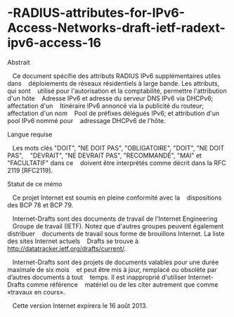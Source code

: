 # -RADIUS-attributes-for-IPv6-Access-Networks-draft-ietf-radext-ipv6-access-16

Abstrait

   Ce document spécifie des attributs RADIUS IPv6 supplémentaires utiles dans
   déploiements de réseaux résidentiels à large bande. Les attributs, qui sont
   utilisé pour l'autorisation et la comptabilité, permettre l'attribution d'un hôte
   Adresse IPv6 et adresse du serveur DNS IPv6 via DHCPv6; affectation d'un
   Itinéraire IPv6 annoncé via la publicité du routeur; affectation d'un nom
   Pool de préfixes délégués IPv6; et attribution d'un pool IPv6 nommé pour
   adressage DHCPv6 de l'hôte.

Langue requise

   Les mots clés "DOIT", "NE DOIT PAS", "OBLIGATOIRE", "DOIT", "NE DOIT PAS",
   "DEVRAIT", "NE DEVRAIT PAS", "RECOMMANDÉ", "MAI" et "FACULTATIF" dans ce
   doivent être interprétés comme décrit dans la RFC 2119 [RFC2119].

Statut de ce mémo

   Ce projet Internet est soumis en pleine conformité avec la
   dispositions des BCP 78 et BCP 79.

   Internet-Drafts sont des documents de travail de l'Internet Engineering
   Groupe de travail (IETF). Notez que d'autres groupes peuvent également distribuer
   documents de travail sous forme de brouillons Internet. La liste des sites Internet actuels
   Drafts se trouve à http://datatracker.ietf.org/drafts/current/.

   Internet-Drafts sont des projets de documents valables pour une durée maximale de six mois
   et peut être mis à jour, remplacé ou obsolète par d’autres documents à tout
   temps. Il est inapproprié d'utiliser Internet-Drafts comme référence
   matériel ou de les citer autrement que comme «travaux en cours».

   Cette version Internet expirera le 16 août 2013.
   
   

